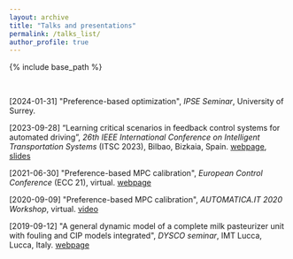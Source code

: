 ```yaml
---
layout: archive
title: "Talks and presentations"
permalink: /talks_list/
author_profile: true
---
```


{% include base_path %}

<br>

[2024-01-31] "Preference-based optimization", *IPSE Seminar*, University of Surrey. 

[2023-09-28] “Learning critical scenarios in feedback control systems for automated driving”, *26th IEEE International Conference on Intelligent Transportation Systems* (ITSC 2023), Bilbao, Bizkaia, Spain. [webpage](https://2023.ieee-itsc.org/), [slides](http://mjzhu-p.github.io/files/2023-itsc_168_red.pdf)

[2021-06-30] "Preference-based MPC calibration", *European Control Conference* (ECC 21), virtual. [webpage](https://ecc21.euca-ecc.org/index.html)

[2020-09-09] "Preference-based MPC calibration", *AUTOMATICA.IT 2020 Workshop*, virtual. [video](https://www.youtube.com/watch?v=J79HyVckgGI&list=PLV8CpiXfiXsBe13_vgyfFWCYQo20U313C&index=2&t=1210s)

[2019-09-12] "A general dynamic model of a complete milk pasteurizer unit with fouling and CIP models integrated", *DYSCO seminar*, IMT Lucca, Lucca, Italy. [webpage](https://www.imtlucca.it/en/eventonew/general-dynamic-model-of-complete-milk-pasteurizer-unit-with-fouling-and-cip-models)
